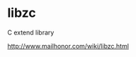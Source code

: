 # libzc
C extend library

<A href="http://www.mailhonor.com/wiki/libzc.html" target="_blank">http://www.mailhonor.com/wiki/libzc.html</A>
